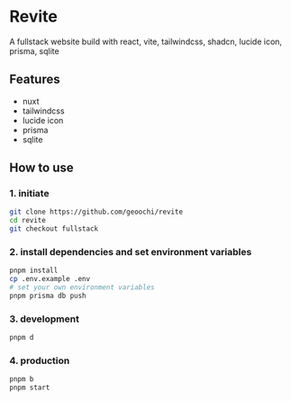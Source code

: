 # Revite

A fullstack website build with react, vite, tailwindcss, shadcn, lucide icon, prisma, sqlite

## Features

- nuxt
- tailwindcss
- lucide icon
- prisma
- sqlite

## How to use

### 1. initiate

```sh
git clone https://github.com/geoochi/revite
cd revite
git checkout fullstack
```

### 2. install dependencies and set environment variables

```sh
pnpm install
cp .env.example .env
# set your own environment variables
pnpm prisma db push
```

### 3. development

```sh
pnpm d
```

### 4. production

```sh
pnpm b
pnpm start
```
